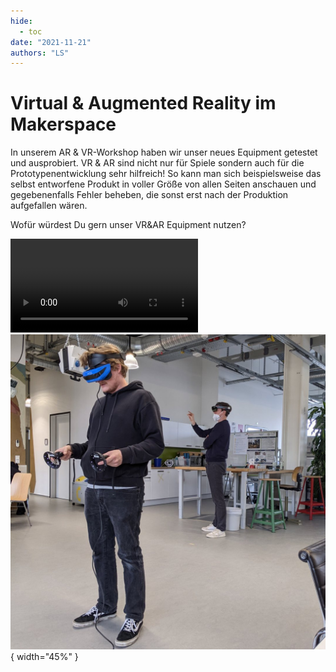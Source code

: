 ```yaml
---
hide:
  - toc
date: "2021-11-21"  
authors: "LS"
---
```


# Virtual & Augmented Reality im Makerspace

In unserem AR & VR-Workshop haben wir unser neues Equipment getestet und ausprobiert.
VR & AR sind nicht nur für Spiele sondern auch für die Prototypenentwicklung sehr hilfreich! So kann man sich beispielsweise das selbst entworfene Produkt in voller Größe von allen Seiten anschauen und gegebenenfalls Fehler beheben, die sonst erst nach der Produktion aufgefallen wären.

Wofür würdest Du gern unser VR&AR Equipment nutzen?

![type:video](https://git.noc.ruhr-uni-bochum.de/makerspace/website/-/raw/main/docs/medien/2021-11-21a.mp4)
![ Im Vordergrund probiert Tim eine VR-Brille aus. Im Hintergrund versucht sich Flo an der Navigation durch Menüs in seiner augmented Reality.](../medien/2021-11-21c.jpg){ width="45%" } 